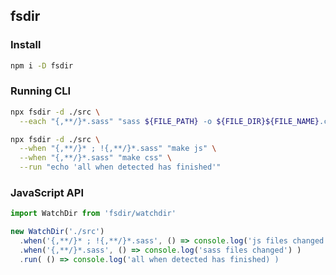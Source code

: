 
## fsdir

### Install
``` sh
npm i -D fsdir
```

### Running CLI

``` sh
npx fsdir -d ./src \
  --each "{,**/}*.sass" "sass ${FILE_PATH} -o ${FILE_DIR}${FILE_NAME}.css"
```

``` sh
npx fsdir -d ./src \
  --when "{,**/}* ; !{,**/}*.sass" "make js" \
  --when "{,**/}*.sass" "make css" \
  --run "echo 'all when detected has finished'"
```

### JavaScript API

``` js
import WatchDir from 'fsdir/watchdir'

new WatchDir('./src')
  .when('{,**/}* ; !{,**/}*.sass', () => console.log('js files changed') )
  .when('{,**/}*.sass', () => console.log('sass files changed') )
  .run( () => console.log('all when detected has finished) )

```
